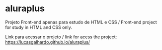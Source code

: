 # aluraplus
Projeto Front-end apenas para estudo de HTML e CSS /
Front-end project for study in HTML and CSS only.

Link para acessar o projeto / link for acess the project: https://lucasgalhardo.github.io/aluraplus/
